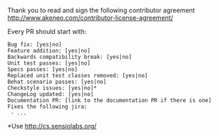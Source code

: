 Thank you to read and sign the following contributor agreement http://www.akeneo.com/contributor-license-agreement/

Every PR should start with:

```
Bug fix: [yes|no]
Feature addition: [yes|no]
Backwards compatibility break: [yes|no]
Unit test passes: [yes|no]
Specs passes: [yes|no]
Replaced unit test classes removed: [yes|no]
Behat scenario passes: [yes|no]
Checkstyle issues: [yes|no]*
ChangeLog updated: [yes|no]
Documentation PR: [link to the documentation PR if there is one]
Fixes the following jira:
 - ...
```

*Use http://cs.sensiolabs.org/
